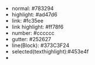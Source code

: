 - normal: #783294
- highlight: #ad47d6
- link: #fc35ee
- link highlight: #ff78f6
- number: #cccccc
- gutter: #252627
- line(Block): #373C3F24
- selected(texthighlight):#453e4f
-